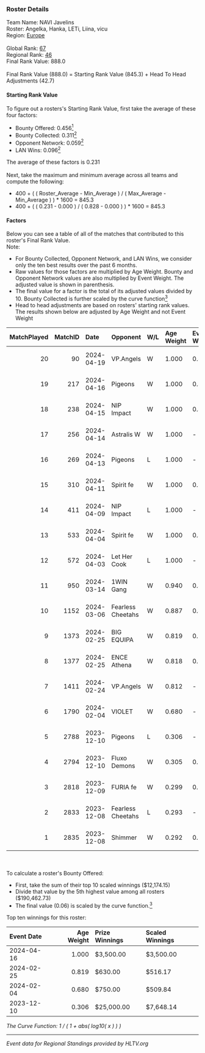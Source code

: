 ### Roster Details<br />
Team Name: NAVI Javelins<br />
Roster: Angelka, Hanka, LETi, Liina, vicu<br />
Region: [Europe]( ../standings_europe.md)<br />
<br />
Global Rank: [67](../standings_global.md)<br />
Regional Rank: [46]( ../standings_europe.md)<br />
Final Rank Value:  888.0<br />
<br />
Final Rank Value (888.0) = Starting Rank Value (845.3) + Head To Head Adjustments (42.7)<br />

#### Starting Rank Value<br />
To figure out a rosters's Starting Rank Value, first take the average of these four factors:<br />
- Bounty Offered: 0.456[<sup>1</sup>](#table2)
- Bounty Collected: 0.311[<sup>2</sup>](#table1)
- Opponent Network: 0.059[<sup>2</sup>](#table1)
- LAN Wins: 0.096[<sup>2</sup>](#table1)

The average of these factors is 0.231<br />
<br />
Next, take the maximum and minimum average across all teams and compute the following:<br />
- 400 + ( ( Roster_Average - Min_Average ) / ( Max_Average - Min_Average ) ) * 1600 = 845.3
- 400 + ( ( 0.231 - 0.000 ) / ( 0.828 - 0.000 ) ) * 1600 = 845.3


#### Factors<br />
Below you can see a table of all of the matches that contributed to this roster's Final Rank Value.<br />
Note:<br />

- For Bounty Collected, Opponent Network, and LAN Wins, we consider only the ten best results over the past 6 months.
- Raw values for those factors are multiplied by Age Weight. Bounty and Opponent Network values are also multiplied by Event Weight. The adjusted value is shown in parenthesis.
- The final value for a factor is the total of its adjusted values divided by 10. Bounty Collected is further scaled by the curve function[<sup>3</sup>](#curveFunction)
- Head to head adjustments are based on rosters' starting rank values. The results shown below are adjusted by Age Weight and not Event Weight
<span id="table1"></span><br />


| MatchPlayed | MatchID | Date       | Opponent          | W/L | Age Weight | Event Weight | Bounty Collected | Opponent Network | LAN Wins  | H2H Adjustment | Participating Roster              |
| -: | -: | :- | :- | :- | :- | :- | :- | :- | :- | -: | :- |
|          20 |      90 | 2024-04-19 | VP.Angels         | W   | 1.000      | 0.331        | 0.006 (0.002)    | -                | 0 (0.000) |           5.54 | Angelka, Hanka, LETi, Liina, vicu |
|          19 |     217 | 2024-04-16 | Pigeons           | W   | 1.000      | 0.303        | 0.095 (0.029)    | 0.353 (0.107)    | 0 (0.000) |          18.32 | Angelka, Hanka, LETi, Liina, vicu |
|          18 |     238 | 2024-04-15 | NIP Impact        | W   | 1.000      | 0.303        | 0.008 (0.002)    | 0.278 (0.084)    | 0 (0.000) |          11.63 | Angelka, Hanka, LETi, Liina, vicu |
|          17 |     256 | 2024-04-14 | Astralis W        | W   | 1.000      | -            | -                | -                | 0 (0.000) |           6.50 | Angelka, Hanka, LETi, Liina, vicu |
|          16 |     269 | 2024-04-13 | Pigeons           | L   | 1.000      | -            | -                | -                | -         |         -12.54 | Angelka, Hanka, LETi, Liina, vicu |
|          15 |     310 | 2024-04-11 | Spirit fe         | W   | 1.000      | 0.303        | 0.008 (0.002)    | 0.123 (0.037)    | 0 (0.000) |           7.11 | Angelka, Hanka, LETi, Liina, vicu |
|          14 |     411 | 2024-04-09 | NIP Impact        | L   | 1.000      | -            | -                | -                | -         |         -19.92 | Angelka, Hanka, LETi, Liina, vicu |
|          13 |     533 | 2024-04-04 | Spirit fe         | W   | 1.000      | 0.331        | 0.008 (0.003)    | 0.123 (0.041)    | 0 (0.000) |           7.76 | Angelka, Hanka, LETi, Liina, vicu |
|          12 |     572 | 2024-04-03 | Let Her Cook      | L   | 1.000      | -            | -                | -                | -         |         -23.34 | Angelka, Hanka, LETi, Liina, vicu |
|          11 |     950 | 2024-03-14 | 1WIN Gang         | W   | 0.940      | 0.331        | 0.006 (0.002)    | -                | 0 (0.000) |           5.35 | Angelka, Hanka, LETi, Liina, vicu |
|          10 |    1152 | 2024-03-06 | Fearless Cheetahs | W   | 0.887      | 0.331        | 0.033 (0.010)    | 0.214 (0.063)    | -         |          10.32 | Angelka, Hanka, LETi, Liina, vicu |
|           9 |    1373 | 2024-02-25 | BIG EQUIPA        | W   | 0.819      | 0.238        | -                | 0.376 (0.073)    | -         |           8.41 | Angelka, Hanka, LETi, Liina, vicu |
|           8 |    1377 | 2024-02-25 | ENCE Athena       | W   | 0.818      | 0.238        | -                | 0.162 (0.032)    | -         |           7.10 | Angelka, Hanka, LETi, Liina, vicu |
|           7 |    1411 | 2024-02-24 | VP.Angels         | W   | 0.812      | -            | -                | -                | -         |           6.66 | Angelka, Hanka, LETi, Liina, vicu |
|           6 |    1790 | 2024-02-04 | VIOLET            | W   | 0.680      | -            | -                | -                | -         |           2.93 | Angelka, Hanka, LETi, Liina, vicu |
|           5 |    2788 | 2023-12-10 | Pigeons           | L   | 0.306      | -            | -                | -                | -         |          -4.27 | Angelka, Hanka, LETi, Liina, vicu |
|           4 |    2794 | 2023-12-10 | Fluxo Demons      | W   | 0.305      | 0.524        | 0.025 (0.004)    | 0.375 (0.060)    | 1 (0.305) |           3.97 | Angelka, Hanka, LETi, Liina, vicu |
|           3 |    2818 | 2023-12-09 | FURIA fe          | W   | 0.299      | 0.524        | 0.030 (0.005)    | 0.293 (0.046)    | 1 (0.299) |           3.61 | Angelka, Hanka, LETi, Liina, vicu |
|           2 |    2833 | 2023-12-08 | Fearless Cheetahs | L   | 0.293      | -            | -                | -                | -         |          -5.53 | Angelka, Hanka, LETi, Liina, vicu |
|           1 |    2835 | 2023-12-08 | Shimmer           | W   | 0.292      | 0.524        | 0.020 (0.003)    | 0.316 (0.048)    | 1 (0.292) |           3.08 | Angelka, Hanka, LETi, Liina, vicu |

<br />
<span id="table2"></span><br />
To calculate a roster's Bounty Offered:<br />

- First, take the sum of their top 10 scaled winnings ($12,174.15)
- Divide that value by the 5th highest value among all rosters ($190,462.73)
- The final value (0.06) is scaled by the curve function.[<sup>3</sup>](#curveFunction)

Top ten winnings for this roster:<br />

| Event Date | Age Weight | Prize Winnings | Scaled Winnings |
| :- | -: | :- | :- |
| 2024-04-16 |      1.000 | $3,500.00      | $3,500.00       |
| 2024-02-25 |      0.819 | $630.00        | $516.17         |
| 2024-02-04 |      0.680 | $750.00        | $509.84         |
| 2023-12-10 |      0.306 | $25,000.00     | $7,648.14       |


<span id="curveFunction"></span>_The Curve Function: 1 / ( 1 + abs( log10( x ) ) )_<br />

---
_Event data for Regional Standings provided by HLTV.org_<br />
